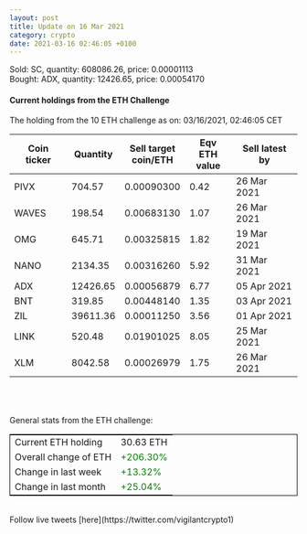 ```yaml
---
layout: post
title: Update on 16 Mar 2021
category: crypto
date: 2021-03-16 02:46:05 +0100
---
```

<!-- Global site tag (gtag.js) - Google Analytics -->
<script async src="https://www.googletagmanager.com/gtag/js?id=UA-103831149-5"></script>
<script>
  window.dataLayer = window.dataLayer || [];
  function gtag(){dataLayer.push(arguments);}
  gtag('js', new Date());

  gtag('config', 'UA-103831149-5');
</script>
Sold: SC, quantity:    608086.26, price:   0.00001113<br>Bought: ADX, quantity:     12426.65, price:   0.00054170<br>

#### Current holdings from the ETH Challenge

The holding from the 10 ETH challenge as on: 03/16/2021, 02:46:05 CET

|Coin ticker|Quantity|Sell target<br>coin/ETH|Eqv ETH<br>value|Sell latest by|
|-----------|--------|-----------|-----------|--------------|
PIVX|704.57|  0.00090300|0.42|26 Mar 2021|
WAVES|198.54|  0.00683130|1.07|26 Mar 2021|
OMG|645.71|  0.00325815|1.82|19 Mar 2021|
NANO|2134.35|  0.00316260|5.92|31 Mar 2021|
ADX|12426.65|  0.00056879|6.77|05 Apr 2021|
BNT|319.85|  0.00448140|1.35|03 Apr 2021|
ZIL|39611.36|  0.00011250|3.56|01 Apr 2021|
LINK|520.48|  0.01901025|8.05|25 Mar 2021|
XLM|8042.58|  0.00026979|1.75|26 Mar 2021|

<br>
<br>
<br>
General stats from the ETH challenge:

<table style="border:1px solid black;margin-left:auto;margin-right:auto;">
	<tbody>
	<tr>
		<td>Current ETH holding</td>
		<td>     30.63 ETH</td>
	</tr>
	<tr>
		<td>Overall change of ETH</td>
		<td><font color="green">+206.30%</font></td>
	</tr>
	<tr>
		<td>Change in last week</td>
		<td><font color="green">+13.32%</font></td>
	</tr>
	<tr>
		<td>Change in last month</td>
		<td><font color="green">+25.04%</font></td>
	</tr>
	</tbody>
</table>

<br>
Follow live tweets [here](https://twitter.com/vigilantcrypto1)
<br>
<br>